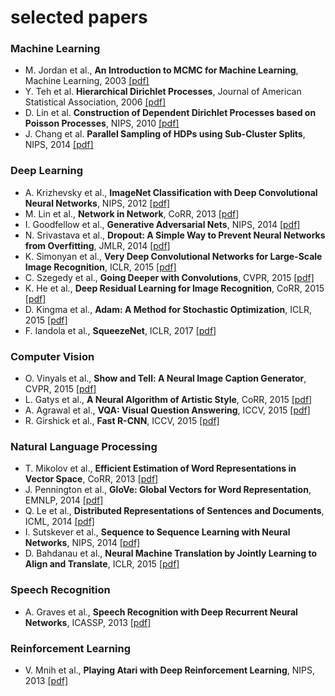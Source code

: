 # selected papers

### Machine Learning

- M. Jordan et al., **An Introduction to MCMC for Machine Learning**, Machine Learning, 2003 [[pdf]](http://www.cs.bham.ac.uk/~axk/mcmc1.pdf)
- Y. Teh et al. **Hierarchical Dirichlet Processes**, Journal of American Statistical Association, 2006 [[pdf]](https://people.eecs.berkeley.edu/~jordan/papers/hdp.pdf)
- D. Lin et al. **Construction of Dependent Dirichlet Processes based on Poisson Processes**, NIPS, 2010 [[pdf]](https://papers.nips.cc/paper/4151-construction-of-dependent-dirichlet-processes-based-on-poisson-processes.pdf)
- J. Chang et al. **Parallel Sampling of HDPs using Sub-Cluster Splits**, NIPS, 2014 [[pdf]](https://papers.nips.cc/paper/5235-parallel-sampling-of-hdps-using-sub-cluster-splits.pdf)


### Deep Learning

- A. Krizhevsky et al., **ImageNet Classification with Deep Convolutional Neural Networks**, NIPS, 2012 [[pdf]](https://papers.nips.cc/paper/4824-imagenet-classification-with-deep-convolutional-neural-networks.pdf)
- M. Lin et al., **Network in Network**, CoRR, 2013 [[pdf]](https://arxiv.org/pdf/1312.4400.pdf)
- I. Goodfellow et al., **Generative Adversarial Nets**, NIPS, 2014 [[pdf]](https://arxiv.org/pdf/1406.2661v1.pdf)
- N. Srivastava et al., **Dropout: A Simple Way to Prevent Neural Networks from Overfitting**, JMLR, 2014 [[pdf]](http://jmlr.org/papers/volume15/srivastava14a/srivastava14a.pdf)
- K. Simonyan et al., **Very Deep Convolutional Networks for Large-Scale Image Recognition**, ICLR, 2015 [[pdf]](https://arxiv.org/pdf/1409.1556.pdf)
- C. Szegedy et al., **Going Deeper with Convolutions**, CVPR, 2015 [[pdf]](https://arxiv.org/pdf/1409.4842v1.pdf)
- K. He et al., **Deep Residual Learning for Image Recognition**, CoRR, 2015 [[pdf]](https://arxiv.org/pdf/1512.03385.pdf)
- D. Kingma et al., **Adam: A Method for Stochastic Optimization**, ICLR, 2015 [[pdf]](https://arxiv.org/pdf/1412.6980.pdf)
- F. Iandola et al., **SqueezeNet**, ICLR, 2017 [[pdf]](https://arxiv.org/pdf/1602.07360.pdf)

### Computer Vision

- O. Vinyals et al., **Show and Tell: A Neural Image Caption Generator**, CVPR, 2015 [[pdf]](https://arxiv.org/pdf/1411.4555.pdf)
- L. Gatys et al., **A Neural Algorithm of Artistic Style**, CoRR, 2015 [[pdf]](https://arxiv.org/pdf/1508.06576.pdf)
- A. Agrawal et al., **VQA: Visual Question Answering**, ICCV, 2015 [[pdf]](https://arxiv.org/pdf/1505.00468.pdf)
- R. Girshick et al., **Fast R-CNN**, ICCV, 2015 [[pdf]](https://arxiv.org/pdf/1504.08083.pdf)

### Natural Language Processing

- T. Mikolov et al., **Efficient Estimation of Word Representations in Vector Space**, CoRR, 2013 [[pdf]](https://arxiv.org/pdf/1301.3781.pdf)
- J. Pennington et al., **GloVe: Global Vectors for Word Representation**, EMNLP, 2014 [[pdf]](https://nlp.stanford.edu/pubs/glove.pdf)
- Q. Le et al., **Distributed Representations of Sentences and Documents**, ICML, 2014 [[pdf]](https://arxiv.org/pdf/1405.4053v2.pdf)
- I. Sutskever et al., **Sequence to Sequence Learning with Neural Networks**, NIPS, 2014 [[pdf]](https://papers.nips.cc/paper/5346-sequence-to-sequence-learning-with-neural-networks.pdf)
- D. Bahdanau et al., **Neural Machine Translation by Jointly Learning to Align and Translate**, ICLR, 2015 [[pdf]](https://arxiv.org/pdf/1409.0473.pdf)  


### Speech Recognition

- A. Graves et al., **Speech Recognition with Deep Recurrent Neural Networks**, ICASSP, 2013 [[pdf]](https://arxiv.org/pdf/1303.5778.pdf)  


### Reinforcement Learning

- V. Mnih et al., **Playing Atari with Deep Reinforcement Learning**, NIPS, 2013 [[pdf]](https://www.cs.toronto.edu/~vmnih/docs/dqn.pdf)  

